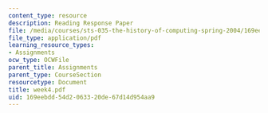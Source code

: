 ```yaml
---
content_type: resource
description: Reading Response Paper
file: /media/courses/sts-035-the-history-of-computing-spring-2004/169eebdd54d2063320de67d14d954aa9_week4.pdf
file_type: application/pdf
learning_resource_types:
- Assignments
ocw_type: OCWFile
parent_title: Assignments
parent_type: CourseSection
resourcetype: Document
title: week4.pdf
uid: 169eebdd-54d2-0633-20de-67d14d954aa9
---
```

